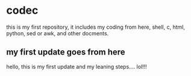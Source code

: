 # codec
this is my first repository, it includes my coding from here, shell, c, html, python, sed or awk, and other docments.

## my first update goes from here
hello, this is my first update and my leaning steps.... lol!!!

